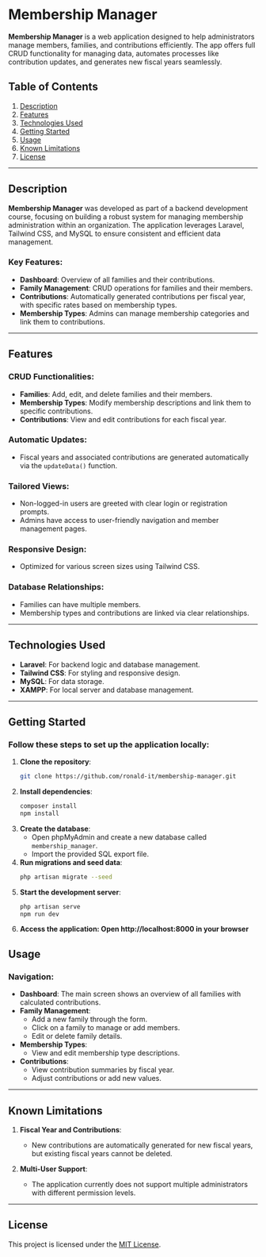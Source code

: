 # Membership Manager

**Membership Manager** is a web application designed to help administrators manage members, families, and contributions efficiently. The app offers full CRUD functionality for managing data, automates processes like contribution updates, and generates new fiscal years seamlessly.

## Table of Contents
1. [Description](#description)
2. [Features](#features)
3. [Technologies Used](#technologies-used)
4. [Getting Started](#getting-started)
5. [Usage](#usage)
6. [Known Limitations](#known-limitations)
7. [License](#license)

---

## Description

**Membership Manager** was developed as part of a backend development course, focusing on building a robust system for managing membership administration within an organization. The application leverages Laravel, Tailwind CSS, and MySQL to ensure consistent and efficient data management.

### Key Features:
- **Dashboard**: Overview of all families and their contributions.
- **Family Management**: CRUD operations for families and their members.
- **Contributions**: Automatically generated contributions per fiscal year, with specific rates based on membership types.
- **Membership Types**: Admins can manage membership categories and link them to contributions.

---

## Features

### CRUD Functionalities:
- **Families**: Add, edit, and delete families and their members.
- **Membership Types**: Modify membership descriptions and link them to specific contributions.
- **Contributions**: View and edit contributions for each fiscal year.

### Automatic Updates:
- Fiscal years and associated contributions are generated automatically via the `updateData()` function.

### Tailored Views:
- Non-logged-in users are greeted with clear login or registration prompts.
- Admins have access to user-friendly navigation and member management pages.

### Responsive Design:
- Optimized for various screen sizes using Tailwind CSS.

### Database Relationships:
- Families can have multiple members.
- Membership types and contributions are linked via clear relationships.

---

## Technologies Used
- **Laravel**: For backend logic and database management.
- **Tailwind CSS**: For styling and responsive design.
- **MySQL**: For data storage.
- **XAMPP**: For local server and database management.

---

## Getting Started

### Follow these steps to set up the application locally:

1. **Clone the repository**:
   ```bash
   git clone https://github.com/ronald-it/membership-manager.git
   ```
2. **Install dependencies**:
   ```bash
   composer install
   npm install
   ```
3. **Create the database**:
   - Open phpMyAdmin and create a new database called `membership_manager`.
   - Import the provided SQL export file.
4. **Run migrations and seed data**:
    ```bash
    php artisan migrate --seed
    ```
5. **Start the development server**:
    ```bash
    php artisan serve
    npm run dev 
    ```
6. **Access the application: Open http://localhost:8000 in your browser**

## Usage

### Navigation:
- **Dashboard**: The main screen shows an overview of all families with calculated contributions.
- **Family Management**:
  - Add a new family through the form.
  - Click on a family to manage or add members.
  - Edit or delete family details.
- **Membership Types**:
  - View and edit membership type descriptions.
- **Contributions**:
  - View contribution summaries by fiscal year.
  - Adjust contributions or add new values.

---

## Known Limitations

1. **Fiscal Year and Contributions**:
   - New contributions are automatically generated for new fiscal years, but existing fiscal years cannot be deleted.

2. **Multi-User Support**:
   - The application currently does not support multiple administrators with different permission levels.

---

## License

This project is licensed under the [MIT License](LICENSE).
